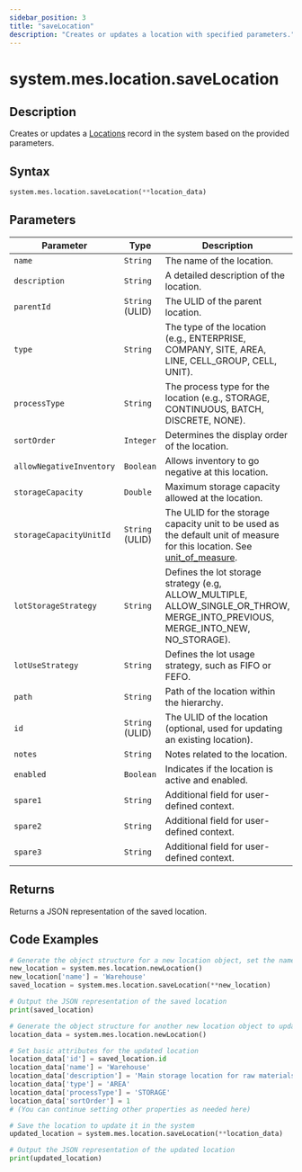 ```yaml
---
sidebar_position: 3
title: "saveLocation"
description: "Creates or updates a location with specified parameters."
---
```


# system.mes.location.saveLocation

## Description

Creates or updates a [Locations](../../data-model/location-model/location) record in the system based on the provided parameters.

## Syntax

```python
system.mes.location.saveLocation(**location_data)
```

## Parameters

| Parameter                | Type            | Description                                                                                                                                                                                       |
| ------------------------ | --------------- | ------------------------------------------------------------------------------------------------------------------------------------------------------------------------------------------------- |
| `name`                   | `String`        | The name of the location.                                                                                                                                                                         |
| `description`            | `String`        | A detailed description of the location.                                                                                                                                                           |
| `parentId`               | `String` (ULID) | The ULID of the parent location.                                                                                                                                                                  |
| `type`                   | `String`        | The type of the location (e.g., ENTERPRISE, COMPANY, SITE, AREA, LINE, CELL_GROUP, CELL, UNIT).                                                                                                   |
| `processType`            | `String`        | The process type for the location (e.g., STORAGE, CONTINUOUS, BATCH, DISCRETE, NONE).                                                                                                             |
| `sortOrder`              | `Integer`       | Determines the display order of the location.                                                                                                                                                     |
| `allowNegativeInventory` | `Boolean`       | Allows inventory to go negative at this location.                                                                                                                                                 |
| `storageCapacity`        | `Double`        | Maximum storage capacity allowed at the location.                                                                                                                                                 |
| `storageCapacityUnitId`  | `String` (ULID) | The ULID for the storage capacity unit to be used as the default unit of measure for this location. See [unit_of_measure](../../data-model/utility-models/unit-of-measure-model/unit-of-measure). |
| `lotStorageStrategy`     | `String`        | Defines the lot storage strategy (e.g, ALLOW_MULTIPLE, ALLOW_SINGLE_OR_THROW, MERGE_INTO_PREVIOUS, MERGE_INTO_NEW, NO_STORAGE).                                                                   |
| `lotUseStrategy`         | `String`        | Defines the lot usage strategy, such as FIFO or FEFO.                                                                                                                                             |
| `path`                   | `String`        | Path of the location within the hierarchy.                                                                                                                                                        |
| `id`                     | `String` (ULID) | The ULID of the location (optional, used for updating an existing location).                                                                                                                      |
| `notes`                  | `String`        | Notes related to the location.                                                                                                                                                                    |
| `enabled`                | `Boolean`       | Indicates if the location is active and enabled.                                                                                                                                                  |
| `spare1`                 | `String`        | Additional field for user-defined context.                                                                                                                                                        |
| `spare2`                 | `String`        | Additional field for user-defined context.                                                                                                                                                        |
| `spare3`                 | `String`        | Additional field for user-defined context.                                                                                                                                                        |

## Returns

Returns a JSON representation of the saved location.

## Code Examples

```python
# Generate the object structure for a new location object, set the name and save it
new_location = system.mes.location.newLocation()
new_location['name'] = 'Warehouse'
saved_location = system.mes.location.saveLocation(**new_location)

# Output the JSON representation of the saved location
print(saved_location)

# Generate the object structure for another new location object to update the previous location
location_data = system.mes.location.newLocation()

# Set basic attributes for the updated location
location_data['id'] = saved_location.id
location_data['name'] = 'Warehouse'
location_data['description'] = 'Main storage location for raw materials.'
location_data['type'] = 'AREA'
location_data['processType'] = 'STORAGE'
location_data['sortOrder'] = 1
# (You can continue setting other properties as needed here)

# Save the location to update it in the system
updated_location = system.mes.location.saveLocation(**location_data)

# Output the JSON representation of the updated location
print(updated_location)
```
